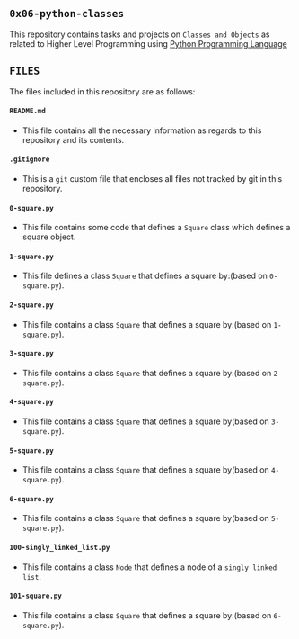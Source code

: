 ## `0x06-python-classes`

This repository contains tasks and projects on `Classes and Objects` as related to Higher Level Programming using [Python Programming Language](https://en.wikipedia.org/wiki/Python_(programming_language))

## `FILES`

The files included in this repository are as follows:

#### `README.md`
  - This file contains all the necessary information as regards to this repository and its contents.

#### `.gitignore`
  - This is a `git` custom file that encloses all files not tracked by git in this repository.

#### `0-square.py`
  - This file contains some code that defines a `Square` class which defines a square object.

#### `1-square.py`
  - This file defines a class `Square` that defines a square by:(based on `0-square.py`).

#### `2-square.py`
  - This file contains a class `Square` that defines a square by:(based on `1-square.py`).

#### `3-square.py`
  - This file contains a class `Square` that defines a square by:(based on `2-square.py`).

#### `4-square.py`
  - This file contains a class `Square` that defines a square by(based on `3-square.py`).

#### `5-square.py`
  - This file contains a class `Square` that defines a square by(based on `4-square.py`).

#### `6-square.py`
  - This file contains a class `Square` that defines a square by(based on `5-square.py`).

#### `100-singly_linked_list.py`
  - This file contains a class `Node` that defines a node of a `singly linked list`.

#### `101-square.py`
  - This file contains a class `Square` that defines a square by:(based on `6-square.py`).
